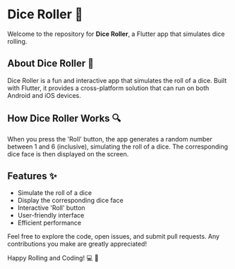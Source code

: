 # Dice Roller :game_die:

Welcome to the repository for **Dice Roller**, a Flutter app that simulates dice rolling.

## About Dice Roller :memo:

Dice Roller is a fun and interactive app that simulates the roll of a dice. Built with Flutter, it provides a cross-platform solution that can run on both Android and iOS devices.

## How Dice Roller Works :mag:

When you press the 'Roll' button, the app generates a random number between 1 and 6 (inclusive), simulating the roll of a dice. The corresponding dice face is then displayed on the screen.

## Features :sparkles:

- Simulate the roll of a dice
- Display the corresponding dice face
- Interactive 'Roll' button
- User-friendly interface
- Efficient performance

Feel free to explore the code, open issues, and submit pull requests. Any contributions you make are greatly appreciated!

Happy Rolling and Coding! :computer: :game_die:
